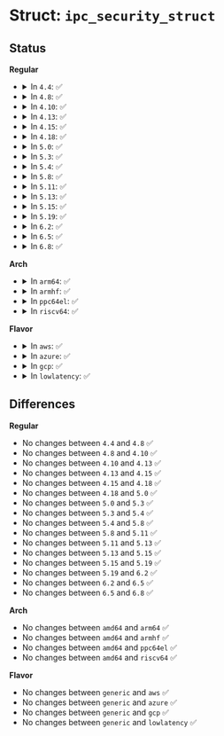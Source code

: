 # Struct: <code>ipc_security_struct</code>

## Status
<b>Regular</b>
<ul>
<li>
<details>
<summary>In <code>4.4</code>: ✅</summary>

```c
struct ipc_security_struct {
    u16 sclass;
    u32 sid;
};
```
</details>
</li>
<li>
<details>
<summary>In <code>4.8</code>: ✅</summary>

```c
struct ipc_security_struct {
    u16 sclass;
    u32 sid;
};
```
</details>
</li>
<li>
<details>
<summary>In <code>4.10</code>: ✅</summary>

```c
struct ipc_security_struct {
    u16 sclass;
    u32 sid;
};
```
</details>
</li>
<li>
<details>
<summary>In <code>4.13</code>: ✅</summary>

```c
struct ipc_security_struct {
    u16 sclass;
    u32 sid;
};
```
</details>
</li>
<li>
<details>
<summary>In <code>4.15</code>: ✅</summary>

```c
struct ipc_security_struct {
    u16 sclass;
    u32 sid;
};
```
</details>
</li>
<li>
<details>
<summary>In <code>4.18</code>: ✅</summary>

```c
struct ipc_security_struct {
    u16 sclass;
    u32 sid;
};
```
</details>
</li>
<li>
<details>
<summary>In <code>5.0</code>: ✅</summary>

```c
struct ipc_security_struct {
    u16 sclass;
    u32 sid;
};
```
</details>
</li>
<li>
<details>
<summary>In <code>5.3</code>: ✅</summary>

```c
struct ipc_security_struct {
    u16 sclass;
    u32 sid;
};
```
</details>
</li>
<li>
<details>
<summary>In <code>5.4</code>: ✅</summary>

```c
struct ipc_security_struct {
    u16 sclass;
    u32 sid;
};
```
</details>
</li>
<li>
<details>
<summary>In <code>5.8</code>: ✅</summary>

```c
struct ipc_security_struct {
    u16 sclass;
    u32 sid;
};
```
</details>
</li>
<li>
<details>
<summary>In <code>5.11</code>: ✅</summary>

```c
struct ipc_security_struct {
    u16 sclass;
    u32 sid;
};
```
</details>
</li>
<li>
<details>
<summary>In <code>5.13</code>: ✅</summary>

```c
struct ipc_security_struct {
    u16 sclass;
    u32 sid;
};
```
</details>
</li>
<li>
<details>
<summary>In <code>5.15</code>: ✅</summary>

```c
struct ipc_security_struct {
    u16 sclass;
    u32 sid;
};
```
</details>
</li>
<li>
<details>
<summary>In <code>5.19</code>: ✅</summary>

```c
struct ipc_security_struct {
    u16 sclass;
    u32 sid;
};
```
</details>
</li>
<li>
<details>
<summary>In <code>6.2</code>: ✅</summary>

```c
struct ipc_security_struct {
    u16 sclass;
    u32 sid;
};
```
</details>
</li>
<li>
<details>
<summary>In <code>6.5</code>: ✅</summary>

```c
struct ipc_security_struct {
    u16 sclass;
    u32 sid;
};
```
</details>
</li>
<li>
<details>
<summary>In <code>6.8</code>: ✅</summary>

```c
struct ipc_security_struct {
    u16 sclass;
    u32 sid;
};
```
</details>
</li>
</ul>
<b>Arch</b>
<ul>
<li>
<details>
<summary>In <code>arm64</code>: ✅</summary>

```c
struct ipc_security_struct {
    u16 sclass;
    u32 sid;
};
```
</details>
</li>
<li>
<details>
<summary>In <code>armhf</code>: ✅</summary>

```c
struct ipc_security_struct {
    u16 sclass;
    u32 sid;
};
```
</details>
</li>
<li>
<details>
<summary>In <code>ppc64el</code>: ✅</summary>

```c
struct ipc_security_struct {
    u16 sclass;
    u32 sid;
};
```
</details>
</li>
<li>
<details>
<summary>In <code>riscv64</code>: ✅</summary>

```c
struct ipc_security_struct {
    u16 sclass;
    u32 sid;
};
```
</details>
</li>
</ul>
<b>Flavor</b>
<ul>
<li>
<details>
<summary>In <code>aws</code>: ✅</summary>

```c
struct ipc_security_struct {
    u16 sclass;
    u32 sid;
};
```
</details>
</li>
<li>
<details>
<summary>In <code>azure</code>: ✅</summary>

```c
struct ipc_security_struct {
    u16 sclass;
    u32 sid;
};
```
</details>
</li>
<li>
<details>
<summary>In <code>gcp</code>: ✅</summary>

```c
struct ipc_security_struct {
    u16 sclass;
    u32 sid;
};
```
</details>
</li>
<li>
<details>
<summary>In <code>lowlatency</code>: ✅</summary>

```c
struct ipc_security_struct {
    u16 sclass;
    u32 sid;
};
```
</details>
</li>
</ul>

## Differences
<b>Regular</b>
<ul>
<li>
No changes between <code>4.4</code> and <code>4.8</code> ✅
</li>
<li>
No changes between <code>4.8</code> and <code>4.10</code> ✅
</li>
<li>
No changes between <code>4.10</code> and <code>4.13</code> ✅
</li>
<li>
No changes between <code>4.13</code> and <code>4.15</code> ✅
</li>
<li>
No changes between <code>4.15</code> and <code>4.18</code> ✅
</li>
<li>
No changes between <code>4.18</code> and <code>5.0</code> ✅
</li>
<li>
No changes between <code>5.0</code> and <code>5.3</code> ✅
</li>
<li>
No changes between <code>5.3</code> and <code>5.4</code> ✅
</li>
<li>
No changes between <code>5.4</code> and <code>5.8</code> ✅
</li>
<li>
No changes between <code>5.8</code> and <code>5.11</code> ✅
</li>
<li>
No changes between <code>5.11</code> and <code>5.13</code> ✅
</li>
<li>
No changes between <code>5.13</code> and <code>5.15</code> ✅
</li>
<li>
No changes between <code>5.15</code> and <code>5.19</code> ✅
</li>
<li>
No changes between <code>5.19</code> and <code>6.2</code> ✅
</li>
<li>
No changes between <code>6.2</code> and <code>6.5</code> ✅
</li>
<li>
No changes between <code>6.5</code> and <code>6.8</code> ✅
</li>
</ul>
<b>Arch</b>
<ul>
<li>
No changes between <code>amd64</code> and <code>arm64</code> ✅
</li>
<li>
No changes between <code>amd64</code> and <code>armhf</code> ✅
</li>
<li>
No changes between <code>amd64</code> and <code>ppc64el</code> ✅
</li>
<li>
No changes between <code>amd64</code> and <code>riscv64</code> ✅
</li>
</ul>
<b>Flavor</b>
<ul>
<li>
No changes between <code>generic</code> and <code>aws</code> ✅
</li>
<li>
No changes between <code>generic</code> and <code>azure</code> ✅
</li>
<li>
No changes between <code>generic</code> and <code>gcp</code> ✅
</li>
<li>
No changes between <code>generic</code> and <code>lowlatency</code> ✅
</li>
</ul>
